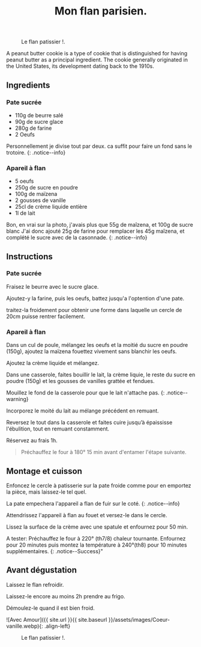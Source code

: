 ﻿---
title: "Mon flan parisien."
excerpt: "Le traditionnel flan parisien."
category: Patisserie
classes: wide
comments: true
tags: 
  - Patisserie
  - Flan
---

<figure style="width: 300px" class="align-right">
  <img src="{{ site.url }}{{ site.baseurl }}/assets/images/flan-patissier.webp" alt="">
  <figcaption>Le flan patissier !.</figcaption>
</figure> 

A peanut butter cookie is a type of cookie that is distinguished for having peanut butter as a principal ingredient. The cookie generally originated in the United States, its development dating back to the 1910s.

## Ingredients

### Pate sucrée

* 110g de beurre salé
* 90g de sucre glace
* 280g de farine
* 2 Oeufs

Personnellement je divise tout par deux. ca suffit pour faire un fond sans le trotoire.
{: .notice--info}

### Apareil à flan

* 5 oeufs
* 250g de sucre en poudre
* 100g de maïzena
* 2 gousses de vanille
* 25cl de crème liquide entière
* 1l de lait

Bon, en vrai sur la photo, j'avais plus que 55g de maîzena, et 100g de sucre blanc
J'ai donc ajouté 25g de farine pour remplacer les 45g maîzena, et complété le sucre avec de la casonnade.
{: .notice--info}

## Instructions

### Pate sucrée

Fraisez le beurre avec le sucre glace.

Ajoutez-y la farine, puis les oeufs, battez jusqu'a l'optention d'une pate.

traitez-la froidement pour obtenir une forme dans laquelle un cercle de 20cm puisse rentrer facilement.

### Apareil à flan

Dans un cul de poule, mélangez les oeufs et la moitié du sucre en poudre (150g), ajoutez la maïzena fouettez vivement sans blanchir les oeufs. 

Ajoutez la crème liquide et mélangez.

Dans une casserole, faites bouillir le lait, la crème liquie, le reste du sucre en poudre (150g) et les gousses de vanilles grattée et fendues.

Mouillez le fond de la casserole pour que le lait n'attache pas.
{: .notice--warning}

Incorporez le moité du lait au mélange précédent en remuant.

Reversez le tout dans la casserole et faites cuire jusqu’à épaississe l'ébulition, tout en remuant constamment.

Réservez au frais 1h.

> Préchauffez le four à 180° 15 min avant d'entamer l'étape suivante.

## Montage et cuisson

Enfoncez le cercle à patisserie sur la pate froide comme pour en emportez la pièce, mais laissez-le tel quel.

La pate empechera l'appareil a flan de fuir sur le coté.
{: .notice--info}

Attendrissez l'appareil à flan au fouet et versez-le dans le cercle.

Lissez la surface de la crème avec une spatule et enfournez pour 50 min.

A tester:
Préchauffez le four à 220° (th7/8) chaleur tournante.
Enfournez pour 20 minutes puis montez la température à 240°(th8) pour 10 minutes supplémentaires.
{: .notice--Success}"

## Avant dégustation

Laissez le flan refroidir.

Laissez-le encore au moins 2h prendre au frigo.

Démoulez-le quand il est bien froid.

![Avec Amour]({{ site.url }}{{ site.baseurl }}/assets/images/Coeur-vanille.webp){: .align-left}

<figure style="width: 300px">
  <img src="{{ site.url }}{{ site.baseurl }}/assets/images/Coeur-vanille.webp" alt="">
  <figcaption>Le flan patissier !.</figcaption>
</figure> 